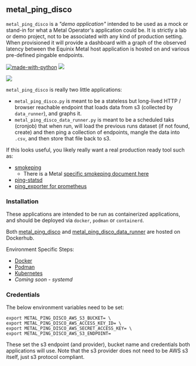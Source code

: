 ## metal_ping_disco

`metal_ping_disco` is a *"demo application"*  intended to be used as a mock or stand-in for what a Metal Operator's application could be. It is strictly a lab or demo project, not to be associated with any kind of production setting. When provisioned it will provide a dashboard with a graph of the observed latency between the Equinix Metal host application is hosted on and various pre-defined pingable endpoints.

[![made-with-python](https://img.shields.io/badge/Made%20with-Python-1f425f.svg)](https://www.python.org/)
![](https://img.shields.io/badge/Plotly-%233F4F75.svg?style=for-the-badge&logo=plotly&logoColor=white)

![](https://s3.us-east-1.wasabisys.com/metalstaticassets/metal_ping_disco.JPG)

`metal_ping_disco` is really two little applications:
* `metal_ping_disco.py` is meant to be a stateless but long-lived HTTP / browser reachable endpoint that loads data from s3 (collected by `data_runner`), and graphs it.
* `metal_ping_disco_data_runner.py` is meant to be a scheduled taks (cronjob) that when run, will load the previous runs dataset (if not found, create) and then ping a collection of endpoints, mangle the data into `.csv`, and then store that file back to s3. 

If this looks useful, you likely really want a real production ready tool such as:
* [smokeping](https://oss.oetiker.ch/smokeping/)
	* There is a Metal [specific smokeping document here](https://github.com/dlotterman/metal_code_snippets/tree/main/smokeping)
* [ping-statsd](https://github.com/chendo/ping-statsd)
* [ping_exporter for prometheus](https://github.com/czerwonk/ping_exporter)

### Installation

These applications are intended to be run as containerized applications, and should be deployed via `docker`, `podman` or `containerd`.

Both [metal_ping_disco](https://hub.docker.com/repository/docker/dlotterman/metal_ping_disco) and [metal_ping_disco_data_runner](https://hub.docker.com/repository/docker/dlotterman/metal_ping_disco_data_runner) are hosted on Dockerhub.

Environment Specific Steps:
- [Docker](docs/docker.md)
- [Podman](docs/podman.md)
- [Kubernetes](docs/k8s.md)
- *Coming soon - systemd*

### Credentials

The below environment variables need to be set:

```
export METAL_PING_DISCO_AWS_S3_BUCKET= \
export METAL_PING_DISCO_AWS_ACCESS_KEY_ID= \
export METAL_PING_DISCO_AWS_SECRET_ACCESS_KEY= \
export METAL_PING_DISCO_AWS_S3_ENDPOINT=
```

These set the s3 endpoint (and provider), bucket name and credentials both applications will use. Note that the s3 provider does not need to be AWS s3 itself, just s3 protocol compliant. 